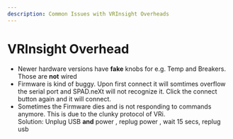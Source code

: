 ```yaml
---
description: Common Issues with VRInsight Overheads
---
```


# VRInsight Overhead

* Newer hardware versions have **fake** knobs for e.g. Temp and Breakers. Those are **not** wired&#x20;
* Firmware is kind of buggy. Upon first connect it will somtimes overflow the serial port and SPAD.neXt will not recognize it. Click the connect button again and it will connect.&#x20;
* Sometimes the Firmware dies and is not responding to commands anymore. This is due to the clunky protocol of VRi. \
  Solution: Unplug USB **and** power , replug power , wait 15 secs, replug usb&#x20;

